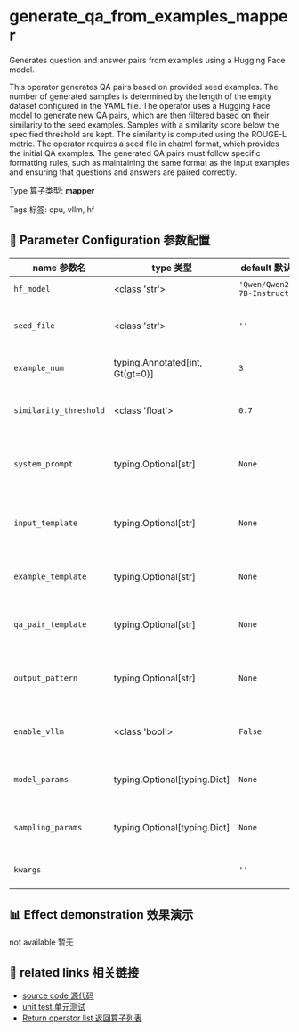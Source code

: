 # generate_qa_from_examples_mapper

Generates question and answer pairs from examples using a Hugging Face model.

This operator generates QA pairs based on provided seed examples. The number of
generated samples is determined by the length of the empty dataset configured in the
YAML file. The operator uses a Hugging Face model to generate new QA pairs, which are
then filtered based on their similarity to the seed examples. Samples with a similarity
score below the specified threshold are kept. The similarity is computed using the
ROUGE-L metric. The operator requires a seed file in chatml format, which provides the
initial QA examples. The generated QA pairs must follow specific formatting rules, such
as maintaining the same format as the input examples and ensuring that questions and
answers are paired correctly.

Type 算子类型: **mapper**

Tags 标签: cpu, vllm, hf

## 🔧 Parameter Configuration 参数配置
| name 参数名 | type 类型 | default 默认值 | desc 说明 |
|--------|------|--------|------|
| `hf_model` | <class 'str'> | `'Qwen/Qwen2.5-7B-Instruct'` | Huggingface model ID. |
| `seed_file` | <class 'str'> | `''` | Path to the seed file in chatml format. |
| `example_num` | typing.Annotated[int, Gt(gt=0)] | `3` | The number of selected examples. |
| `similarity_threshold` | <class 'float'> | `0.7` | The similarity score threshold |
| `system_prompt` | typing.Optional[str] | `None` | System prompt for guiding the generation task. |
| `input_template` | typing.Optional[str] | `None` | Template for building the input prompt. It must |
| `example_template` | typing.Optional[str] | `None` | Template for formatting one QA example. It |
| `qa_pair_template` | typing.Optional[str] | `None` | Template for formatting a single QA pair |
| `output_pattern` | typing.Optional[str] | `None` | Regular expression pattern to extract questions |
| `enable_vllm` | <class 'bool'> | `False` | Whether to use vllm for inference acceleration. |
| `model_params` | typing.Optional[typing.Dict] | `None` | Parameters for initializing the model. |
| `sampling_params` | typing.Optional[typing.Dict] | `None` | Sampling parameters for text generation. |
| `kwargs` |  | `''` | Extra keyword arguments. |

## 📊 Effect demonstration 效果演示
not available 暂无

## 🔗 related links 相关链接
- [source code 源代码](../../../data_juicer/ops/mapper/generate_qa_from_examples_mapper.py)
- [unit test 单元测试](../../../tests/ops/mapper/test_generate_qa_from_examples_mapper.py)
- [Return operator list 返回算子列表](../../Operators.md)